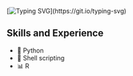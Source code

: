 [![Typing SVG](https://readme-typing-svg.demolab.com?font=Fira+Code&pause=1000&width=435&lines=Hello+there!+%F0%9F%91%8B;Welcome...;I+push+the+limits+with+a+keyboard...+;Follow+my+journey!)](https://git.io/typing-svg)

## Skills and Experience 

* 🐍 Python
* 🐧 Shell scripting
* 📊 R 
<!--
**bwanya/Bwanya** is a ✨ _special_ ✨ repository because its `README.md` (this file) appears on your GitHub profile.

Here are some ideas to get you started:

- 🔭 I’m currently working on ...
- 🌱 I’m currently learning ...
- 👯 I’m looking to collaborate on ...
- 🤔 I’m looking for help with ...
- 💬 Ask me about ...
- 📫 How to reach me: ...
- 😄 Pronouns: ...
- ⚡ Fun fact: ...
-->
